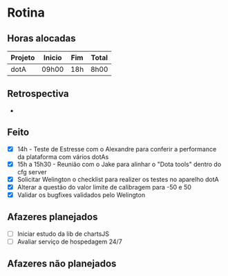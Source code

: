 # Rotina

## Horas alocadas

Projeto | Inicio | Fim | Total
--------|-------|-------|------
dotA    | 09h00 | 18h | 8h00

## Retrospectiva

- 

## Feito

- [x] 14h - Teste de Estresse com o Alexandre para conferir a performance da plataforma com vários dotAs
- [x] 15h a 15h30 - Reunião com o Jake para alinhar o "Dota tools" dentro do cfg server
- [x] Solicitar Welington o checklist para realizer os testes no aparelho dotA
- [x] Alterar a questão do valor limite de calibragem para -50 e 50
- [x] Validar os bugfixes validados pelo Welington

## Afazeres planejados

- [ ] Iniciar estudo da lib de chartsJS
- [ ] Avaliar serviço de hospedagem 24/7

## Afazeres não planejados


<!--stackedit_data:
eyJoaXN0b3J5IjpbMjA2MTU3NTc2NSwyMTEzNDg5OTY5LDEwNj
g3OTI3LC02ODg0NTk2ODgsLTI1MDIzNzY2MCw0ODQyMTQ0Nyw0
Nzg2MTUzMDMsMTczNjE5MDUwOCwtMTE3OTc4MzY5OSwyMDYxOD
EyMDM3LDIwNjQxMzUxMjEsLTgwMTY5MTQ1MiwxNzA4NjA4MTQ3
LDExOTA4NDM0NjYsMTk5ODgyNTkzNCwtMTg4NjU5MzQ4MywtMT
c4MTgyODIzNywtMTQ5MDEwMDg4MSwxMTc1NDQ3OTEyLC02NTgz
MDA3MDZdfQ==
-->